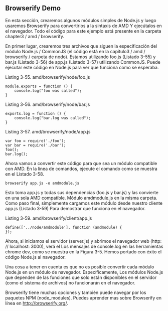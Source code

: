 ## Browserify Demo

En esta sección, crearemos algunos módulos simples de Node.js y luego usaremos Browserify para convertirlos a la sintaxis de AMD
Y ejecútalos en el navegador. Todo el código para este ejemplo está presente en la carpeta chapter3 / amd / browserify.

En primer lugar, crearemos tres archivos que siguen la especificación del módulo Node.js / CommonJS (el código está en la
capítulo3 / amd / browserify / carpeta de nodo). Estamos utilizando foo.js (Listado 3-55) y bar.js (Listado 3-56) de app.js
(Listado 3-57) utilizando CommonJS. Puede ejecutar este código en Node.js para ver que funciona como se esperaba.

Listing 3-55. amd/browserify/node/foo.js

```
module.exports = function () {
    console.log("foo was called");
}
```

Listing 3-56. amd/browserify/node/bar.js

```
exports.log = function () {
    console.log("bar.log was called");
}
```

Listing 3-57. amd/browserify/node/app.js

```
var foo = require('./foo');
var bar = require('./bar');
foo();
bar.log();
```

Ahora vamos a convertir este código para que sea un módulo compatible con AMD. En la línea de comandos, ejecute el comando como
se muestra en el Listado 3-58.

```
browserify app.js -o amdmodule.js
```
Esto toma app.js y todas sus dependencias (foo.js y bar.js) y las convierte en una sola AMD compatible.
Módulo amdmodule.js en la misma carpeta. Como paso final, simplemente cargamos este módulo desde nuestro cliente app.js (Listado 3-59)
Para demostrar que funciona en el navegador.

Listing 3-59. amd/browserify/client/app.js

```
define(['../node/amdmodule'], function (amdmodule) {
});
```

Ahora, si iniciamos el servidor (server.js) y abrimos el navegador web (http: // localhost: 3000), verá el
Los mensajes de console.log en las herramientas chrome dev, como se muestra en la Figura 3-5. Hemos portado con éxito el código Node.js
al navegador.

Una cosa a tener en cuenta es que no es posible convertir cada módulo Node.js en un módulo de navegador. Específicamente,
Los módulos Node.js que dependen de las funciones que solo están disponibles en el servidor (como el sistema de archivos) no funcionarán en el
navegador.

Browserify tiene muchas opciones y también puede navegar por los paquetes NPM (node_modules). Puedes aprender mas
sobre Browserify en línea en http://browserify.org/.




